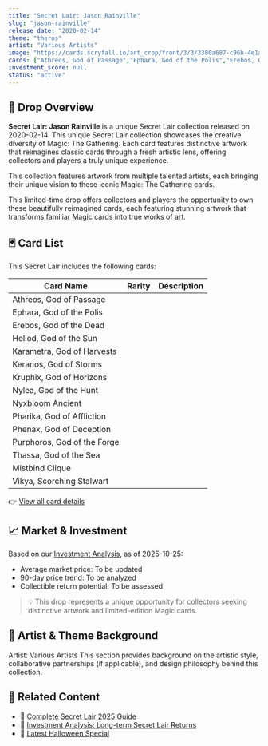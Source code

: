 ```yaml
---
title: "Secret Lair: Jason Rainville"
slug: "jason-rainville"
release_date: "2020-02-14"
theme: "theros"
artist: "Various Artists"
image: "https://cards.scryfall.io/art_crop/front/3/3/3380a687-c96b-4e1a-bfd9-3849d085b803.jpg?1682712570"
cards: ["Athreos, God of Passage","Ephara, God of the Polis","Erebos, God of the Dead","Heliod, God of the Sun","Karametra, God of Harvests","Keranos, God of Storms","Kruphix, God of Horizons","Nylea, God of the Hunt","Nyxbloom Ancient","Pharika, God of Affliction","Phenax, God of Deception","Purphoros, God of the Forge","Thassa, God of the Sea","Mistbind Clique","Vikya, Scorching Stalwart"]
investment_score: null
status: "active"
---
```


## 💠 Drop Overview
**Secret Lair: Jason Rainville** is a unique Secret Lair collection released on 2020-02-14. This unique Secret Lair collection showcases the creative diversity of Magic: The Gathering. Each card features distinctive artwork that reimagines classic cards through a fresh artistic lens, offering collectors and players a truly unique experience.

This collection features artwork from multiple talented artists, each bringing their unique vision to these iconic Magic: The Gathering cards.

This limited-time drop offers collectors and players the opportunity to own these beautifully reimagined cards, each featuring stunning artwork that transforms familiar Magic cards into true works of art.

## 🃏 Card List
This Secret Lair includes the following cards:

| Card Name | Rarity | Description |
|-----------|---------|-------------|
| Athreos, God of Passage |  |  |
| Ephara, God of the Polis |  |  |
| Erebos, God of the Dead |  |  |
| Heliod, God of the Sun |  |  |
| Karametra, God of Harvests |  |  |
| Keranos, God of Storms |  |  |
| Kruphix, God of Horizons |  |  |
| Nylea, God of the Hunt |  |  |
| Nyxbloom Ancient |  |  |
| Pharika, God of Affliction |  |  |
| Phenax, God of Deception |  |  |
| Purphoros, God of the Forge |  |  |
| Thassa, God of the Sea |  |  |
| Mistbind Clique |  |  |
| Vikya, Scorching Stalwart |  |  |

👉 [View all card details](/cards?drop=jason-rainville)

## 📈 Market & Investment
Based on our [Investment Analysis](/investment/jason-rainville), as of 2025-10-25:
- Average market price: To be updated
- 90-day price trend: To be analyzed
- Collectible return potential: To be assessed

> 💡 This drop represents a unique opportunity for collectors seeking distinctive artwork and limited-edition Magic cards.

## 🎨 Artist & Theme Background
Artist: Various Artists
This section provides background on the artistic style, collaborative partnerships (if applicable), and design philosophy behind this collection.

## 🔗 Related Content
- 📰 [Complete Secret Lair 2025 Guide](/news/secret-lair-2025-complete-guide)
- 💼 [Investment Analysis: Long-term Secret Lair Returns](/investment)
- 🎃 [Latest Halloween Special](/drops/secret-scare-superdrop-2025)